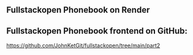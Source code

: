 ## Fullstackopen Phonebook on Render



## Fullstackopen Phonebook frontend on GitHub:

https://github.com/JohnKetGit/fullstackopen/tree/main/part2